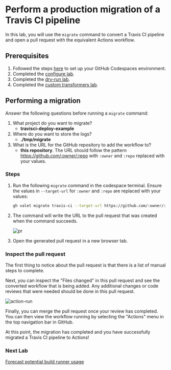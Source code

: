 # Perform a production migration of a Travis CI pipeline

In this lab, you will use the `migrate` command to convert a Travis CI pipeline and open a pull request with the equivalent Actions workflow.

## Prerequisites

1. Followed the steps [here](./readme.md#configure-your-codespace) to set up your GitHub Codespaces environment.
2. Completed the [configure lab](./1-configure.md#configuring-credentials).
3. Completed the [dry-run lab](./3-dry-run.md).
4. Completed the [custom transformers lab](./4-custom-transformers.md).

## Performing a migration

Answer the following questions before running a `migrate` command:

1. What project do you want to migrate?
    - __travisci-deploy-example__
2. Where do you want to store the logs?
    - __./tmp/migrate__
3. What is the URL for the GitHub repository to add the workflow to?
    - __this repository__. The URL should follow the pattern <https://github.com/:owner/:repo> with `:owner` and `:repo` replaced with your values.

### Steps

1. Run the following `migrate` command in the codespace terminal. Ensure the values in `--target-url` for `:owner` and `:repo` are replaced with your values:

    ```bash
    gh valet migrate travis-ci --target-url https://github.com/:owner/:repo --output-dir ./tmp/migrate --travis-ci-repository "travisci-deploy-example"
    ```

2. The command will write the URL to the pull request that was created when the command succeeds.

    ![pr](https://user-images.githubusercontent.com/19557880/190726057-f90d31ed-69cc-457b-aab7-3ca21e16df68.png)

3. Open the generated pull request in a new browser tab.

### Inspect the pull request

The first thing to notice about the pull request is that there is a list of manual steps to complete.

Next, you can inspect the "Files changed" in this pull request and see the converted workflow that is being added. Any additional changes or code reviews that were needed should be done in this pull request.

![action-run](https://user-images.githubusercontent.com/19557880/190726209-dd9ddc54-5ac7-4951-b525-24d76d4378ab.png)

Finally, you can merge the pull request once your review has completed. You can then view the workflow running by selecting the "Actions" menu in the top navigation bar in GitHub.

At this point, the migration has completed and you have successfully migrated a Travis CI pipeline to Actions!

### Next Lab

[Forecast potential build runner usage](6-forecast.md)
